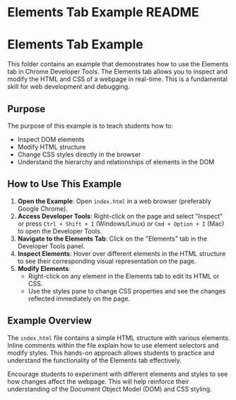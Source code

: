# Elements Tab Example README

# Elements Tab Example

This folder contains an example that demonstrates how to use the Elements tab in Chrome Developer Tools. The Elements tab allows you to inspect and modify the HTML and CSS of a webpage in real-time. This is a fundamental skill for web development and debugging.

## Purpose

The purpose of this example is to teach students how to:
- Inspect DOM elements
- Modify HTML structure
- Change CSS styles directly in the browser
- Understand the hierarchy and relationships of elements in the DOM

## How to Use This Example

1. **Open the Example**: Open `index.html` in a web browser (preferably Google Chrome).
2. **Access Developer Tools**: Right-click on the page and select "Inspect" or press `Ctrl + Shift + I` (Windows/Linux) or `Cmd + Option + I` (Mac) to open the Developer Tools.
3. **Navigate to the Elements Tab**: Click on the "Elements" tab in the Developer Tools panel.
4. **Inspect Elements**: Hover over different elements in the HTML structure to see their corresponding visual representation on the page.
5. **Modify Elements**: 
   - Right-click on any element in the Elements tab to edit its HTML or CSS.
   - Use the styles pane to change CSS properties and see the changes reflected immediately on the page.

## Example Overview

The `index.html` file contains a simple HTML structure with various elements. Inline comments within the file explain how to use element selectors and modify styles. This hands-on approach allows students to practice and understand the functionality of the Elements tab effectively.

Encourage students to experiment with different elements and styles to see how changes affect the webpage. This will help reinforce their understanding of the Document Object Model (DOM) and CSS styling.